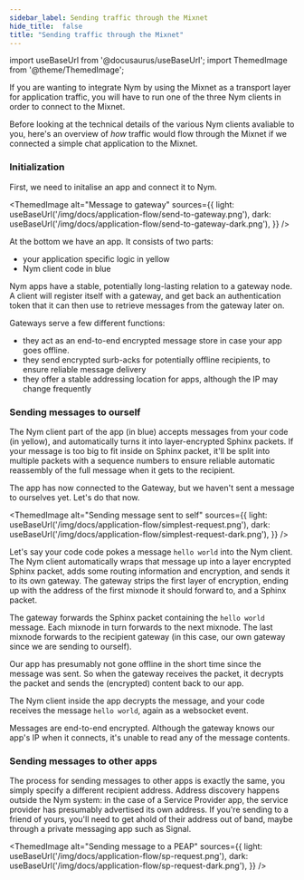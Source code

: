 ```yaml
---
sidebar_label: Sending traffic through the Mixnet 
hide_title:  false
title: "Sending traffic through the Mixnet" 
---
```


import useBaseUrl from '@docusaurus/useBaseUrl';
import ThemedImage from '@theme/ThemedImage';

If you are wanting to integrate Nym by using the Mixnet as a transport layer for application traffic, you will have to run one of the three Nym clients in order to connect to the Mixnet. 

Before looking at the technical details of the various Nym clients avaliable to you, here's an overview of _how_ traffic would flow through the Mixnet if we connected a simple chat application to the Mixnet. 

### Initialization

First, we need to initalise an app and connect it to Nym.

<ThemedImage
  alt="Message to gateway"
  sources={{
    light: useBaseUrl('/img/docs/application-flow/send-to-gateway.png'),
    dark: useBaseUrl('/img/docs/application-flow/send-to-gateway-dark.png'),
  }}
/>

At the bottom we have an app. It consists of two parts:

* your application specific logic in yellow
* Nym client code in blue

Nym apps have a stable, potentially long-lasting relation to a gateway node. A client will register itself with a gateway, and get back an authentication token that it can then use to retrieve messages from the gateway later on.

Gateways serve a few different functions:

* they act as an end-to-end encrypted message store in case your app goes offline.
* they send encrypted surb-acks for potentially offline recipients, to ensure reliable message delivery
* they offer a stable addressing location for apps, although the IP may change frequently


### Sending messages to ourself

The Nym client part of the app (in blue) accepts messages from your code (in yellow), and automatically turns it into layer-encrypted Sphinx packets. If your message is too big to fit inside on Sphinx packet, it'll be split into multiple packets with a sequence numbers to ensure reliable automatic reassembly of the full message when it gets to the recipient.

The app has now connected to the Gateway, but we haven't sent a message to ourselves yet. Let's do that now.

<ThemedImage
  alt="Sending message sent to self"
  sources={{
    light: useBaseUrl('/img/docs/application-flow/simplest-request.png'),
    dark: useBaseUrl('/img/docs/application-flow/simplest-request-dark.png'),
  }}
/>

Let's say your code code pokes a message `hello world` into the Nym client. The Nym client automatically wraps that message up into a layer encrypted Sphinx packet, adds some routing information and encryption, and sends it to its own gateway. The gateway strips the first layer of encryption, ending up with the address of the first mixnode it should forward to, and a Sphinx packet.

The gateway forwards the Sphinx packet containing the `hello world` message. Each mixnode in turn forwards to the next mixnode. The last mixnode forwards to the recipient gateway (in this case, our own gateway since we are sending to ourself).

Our app has presumably not gone offline in the short time since the message was sent. So when the gateway receives the packet, it decrypts the packet and sends the (encrypted) content back to our app.

The Nym client inside the app decrypts the message, and your code receives the message `hello world`, again as a websocket event.

Messages are end-to-end encrypted. Although the gateway knows our app's IP when it connects, it's unable to read any of the message contents.

### Sending messages to other apps

The process for sending messages to other apps is exactly the same, you simply specify a different recipient address. Address discovery happens outside the Nym system: in the case of a Service Provider app, the service provider has presumably advertised its own address. If you're sending to a friend of yours, you'll need to get ahold of their address out of band, maybe through a private messaging app such as Signal.

<ThemedImage
  alt="Sending message to a PEAP"
  sources={{
    light: useBaseUrl('/img/docs/application-flow/sp-request.png'),
    dark: useBaseUrl('/img/docs/application-flow/sp-request-dark.png'),
  }}
/>